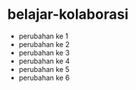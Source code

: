 # belajar-kolaborasi
- perubahan ke 1
- perubahan ke 2
- perubahan ke 3
- perubahan ke 4
- perubahan ke 5
- perubahan ke 6
